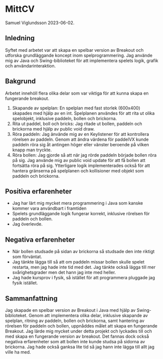 
# MittCV

Samuel Viglundsson 2023-06-02.

## Inledning

Syftet med arbetet var att skapa en spelbar version av Breakout och utforska grundläggande koncept inom spelprogrammering. Jag använde mig av Java och Swing-biblioteket för att implementera spelets logik, grafik och användarinteraktion.

## Bakgrund

Arbetet innehöll flera olika delar som var viktiga för att kunna skapa en fungerande breakout.

1. Skapande av spelplan: En spelplan med fast storlek (600x400) skapades med hjälp av en int. Spelplanen användes för att rita ut olika spelobjekt, inklusive paddeln, bollen och brickorna.
2. Rita ut paddel, boll och bricks: Jag ritade ut bollen, paddeln och brickorna med hjälp av public void draw. 
3. Röra paddeln: Jag änvände mig av en Keylistener för att kontrollera rörelsen av paddeln. Genom att ändra värdena för paddelVX kunde paddeln röra sig åt antingen höger eller vänster beroende på vilken knapp man tryckte.
4. Röra bollen: Jag gjorde så att när jag rörde paddeln började bollen röra på sig. Jag använde mig av public void update för att få bollen att fortsätta röra på sig. Ytterligare logik implementerades också för att hantera gränserna på spelplanen och kollisioner med objekt som paddeln och brickorna.
## Positiva erfarenheter

- Jag har lärt mig mycket mera programmering i Java som kanske kommer vara användbart i framtiden
- Spelets grundläggande logik fungerar korrekt, inklusive rörelsen för paddeln och bollen.
- Jag överlevde.

## Negativa erfarenheter


- När bollen studsade på sidan av brickorna så studsade den inte riktigt som förväntat.
- Jag tänkte lägga till så att om paddeln missar bollen skulle spelet restarta, men jag hade inte tid med det. Jag tänkte också lägga till mer svårighetsgrader men det hann jag inte med heller.
- Jag hade kursprov i fysik, så istället för att programmera pluggade jag fysik istället.



## Sammanfattning

Jag skapade en spelbar version av Breakout i Java med hjälp av Swing-biblioteket. Genom att implementera olika delar, inklusive skapande av spelplan, ritning av paddeln, bollen och brickorna, samt hantering av rörelsen för paddeln och bollen, uppnåddes målet att skapa en fungerande Breakout.
Jag lärde mig mycket under detta projekt och lyckades till och med skapa en fungerande version av breakout. Det fannas dock också negativa erfarenheter som att bollen inte kunde studsa på sidorna av brickorna. Jag hade också ganksa lite tid så jag hann inte lägga till allt jag ville ha med.